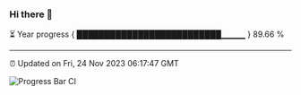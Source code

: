 ### Hi there 👋

⏳ Year progress { ██████████████████████████▁▁▁▁ } 89.66 %

---

⏰ Updated on Fri, 24 Nov 2023 06:17:47 GMT

![Progress Bar CI](https://github.com/liununu/liununu/workflows/Progress%20Bar%20CI/badge.svg)
